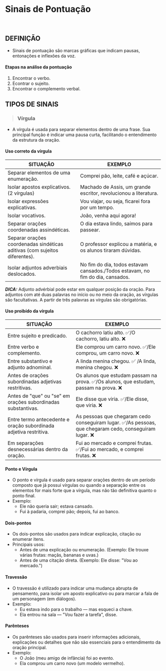 # Sinais de Pontuação

<br>

## DEFINIÇÃO
* Sinais de pontuação são marcas gráficas que indicam pausas, entonações e inflexões da voz. 

#### Etapas na análise da pontuação
1. Encontrar o verbo.
2. Econtrar o sujeito.
3. Encontrar o complemento verbal.

## TIPOS DE SINAIS

> ### Vírgula 
* A vírgula é usada para separar elementos dentro de uma frase. Sua principal função é indicar uma pausa curta, facilitando o entendimento da estrutura da oração.

#### Uso correto da vírgula  

| SITUAÇÃO                                                                   | EXEMPLO                                                                        |
|----------------------------------------------------------------------------|--------------------------------------------------------------------------------|
| Separar elementos de uma enumeração.                                       | Comprei pão, leite, café e açúcar.                                             |
| Isolar apostos explicativos. (2 vírgulas)                                  | Machado de Assis, um grande escritor, revolucionou a literatura.               |
| Isolar expressões explicativas.                                            | Vou viajar, ou seja, ficarei fora por um tempo.                                |
| Isolar vocativos.                                                          | João, venha aqui agora!                                                        |
| Separar orações coordenadas assindéticas.                                  | O dia estava lindo, saímos para passear.                                       |
| Separar orações coordenadas sindéticas aditivas (com sujeitos diferentes). | O professor explicou a matéria, e os alunos tiraram dúvidas.                   |
| Isolar adjuntos adverbiais deslocados.                                     | No fim do dia, todos estavam cansados./Todos estavam, no fim do dia, cansados. |

***DICA:*** Adjunto advérbial pode estar em qualquer posição da oração. Para adjuntos com até duas palavras no início ou no meio da oração, as vírgulas são facultativas. A partir de três palavras as vírgulas são obrigatórias.

#### Uso proibído da vírgula  

| SITUAÇÃO                                                          | EXEMPLO                                                                                                  |
|-------------------------------------------------------------------|----------------------------------------------------------------------------------------------------------|
| Entre sujeito e predicado.                                        | O cachorro latiu alto. ✅/O cachorro, latiu alto. ❌                                                    |
| Entre verbo e complemento.                                        | Ele comprou um carro novo. ✅/Ele comprou, um carro novo. ❌                                            |
| Entre substantivo e adjunto adnominal.                            | A linda menina chegou. ✅ /A linda, menina chegou. ❌                                                   |
| Antes de orações subordinadas adjetivas restritivas.              | Os alunos que estudam passam na prova. ✅/Os alunos, que estudam, passam na prova. ❌                   |
| Antes de "que" ou "se" em orações subordinadas substantivas.      | Ele disse que viria. ✅/Ele disse, que viria. ❌                                                        |
| Entre termo antecedente e oração subordinada adjetiva restritiva. | As pessoas que chegaram cedo conseguiram lugar. ✅/As pessoas, que chegaram cedo, conseguiram lugar. ❌ |
| Em separações desnecessárias dentro da oração.                    | Fui ao mercado e comprei frutas. ✅/Fui ao mercado, e comprei frutas. ❌                                |

#### Ponto e Vírgula
* O ponto e vírgula é usado para separar orações dentro de um período composto que já possui vírgulas ou quando a separação entre os elementos for mais forte que a vírgula, mas não tão definitiva quanto o ponto final.
* Exemplo:
  - Ele não queria sair; estava cansado.
  - Fui à padaria, comprei pão; depois, fui ao banco.

#### Dois-pontos
* Os dois-pontos são usados para indicar explicação, citação ou enumerar itens.
* Principais usos:
  - Antes de uma explicação ou enumeração. (Exemplo: Ele trouxe várias frutas: maçãs, bananas e uvas.)
  - Antes de uma citação direta. (Exemplo: Ele disse: "Vou ao mercado.")

#### Travessão
* O travessão é utilizado para indicar uma mudança abrupta de pensamento, para isolar um aposto explicativo ou para marcar a fala de um personagem (em diálogos).
* Exemplo:
  - Eu estava indo para o trabalho — mas esqueci a chave.
  - Ela entrou na sala — "Vou fazer a tarefa", disse.

#### Parênteses
* Os parênteses são usados para inserir informações adicionais, explicações ou detalhes que não são essenciais para o entendimento da oração principal.
* Exemplo:
  - O João (meu amigo de infância) foi ao evento.
  - Ela comprou um carro novo (um modelo vermelho).